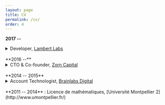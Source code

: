 ```yaml
---
layout: page
title: CV
permalink: /cv/
order: 4
---
```


**2017 --**
<details> 
  <summary>Developer, <a href="https://lambertlabs.com/">Lambert Labs</a></summary>
  <br>
  Proven team member
  <ul>
  <li>Implement bug fixes, features (front / backend)</li>
  <li>POCs</li>
  <li>Mix of independent, collaborative work (pair programming, code review)</li>
  <li>Juggling multiple tickets</li>
  <li>Version control, adherence to developer workflow</li>
  <li>Testing, QA</li>
  <li>Documentation</li>
  <li>Daily stand-up, biweekly sprint-planning meeting</li>
  <li>Group chat (status updates, troubleshooting, technical discussion)</li>
  </ul> 
  Frontend
  <ul>
  <li>AngularJS</li>
  </ul> 
  Backend
  <ul>
  <li>Microservices (Python, Kafka, ZeroMQ, PostgreSQL, Elasticsearch; REST API gateway)</li>
  <li>Web scraping (Beautiful Soup)</li>
  <li>API integrations (publishing - Wordpress)</li>
  </ul> 
</details>

<br>
**2016 --**
<details> 
  <summary>CTO & Co-founder, <a href="https://zorncapital.com/">Zorn Capital</a></summary>
  <br>
  Solution architect; business strategy; quantitative research
</details>

<br>
**2014 -- 2015**
<details> 
  <summary>Account Technologist, <a href="http://www.brainlabsdigital.com/">Brainlabs Digital</a></summary>
  <br>
  Mostly independent work in a more unstructured environment
  <br>
  <br>
  Scripting
  <ul>
  <li>AdWords scripts</li>
  </ul>
  Backend
  <ul>
  <li>Extract-transform-load data (PHP, MySQL)</li>
  <li>API integrations (online advertising - Google, Facebook, Microsoft, Response Tap)</li>
  </ul>
</details>

<br>
**2011 -- 2014**
:   Licence de mathématiques, [Université Montpellier 2](http://www.umontpellier.fr/)